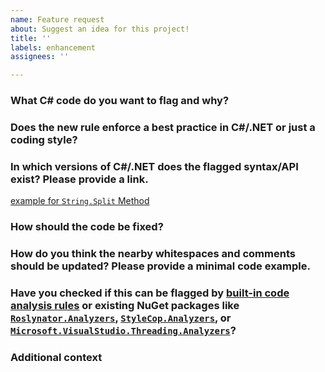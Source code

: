 ```yaml
---
name: Feature request
about: Suggest an idea for this project!
title: ''
labels: enhancement
assignees: ''

---
```


### What C# code do you want to flag and why?


### Does the new rule enforce a best practice in C#/.NET or just a coding style?


### In which versions of C#/.NET does the flagged syntax/API exist? Please provide a link.
[example for `String.Split` Method](https://learn.microsoft.com/en-us/dotnet/api/system.string.split)


### How should the code be fixed?


### How do you think the nearby whitespaces and comments should be updated? Please provide a minimal code example.


### Have you checked if this can be flagged by [built-in code analysis rules](https://learn.microsoft.com/en-us/dotnet/fundamentals/code-analysis/categories) or existing NuGet packages like [`Roslynator.Analyzers`](https://github.com/dotnet/roslynator), [`StyleCop.Analyzers`](https://github.com/DotNetAnalyzers/StyleCopAnalyzers), or [`Microsoft.VisualStudio.Threading.Analyzers`](https://microsoft.github.io/vs-threading/analyzers/index.html)?


### Additional context
